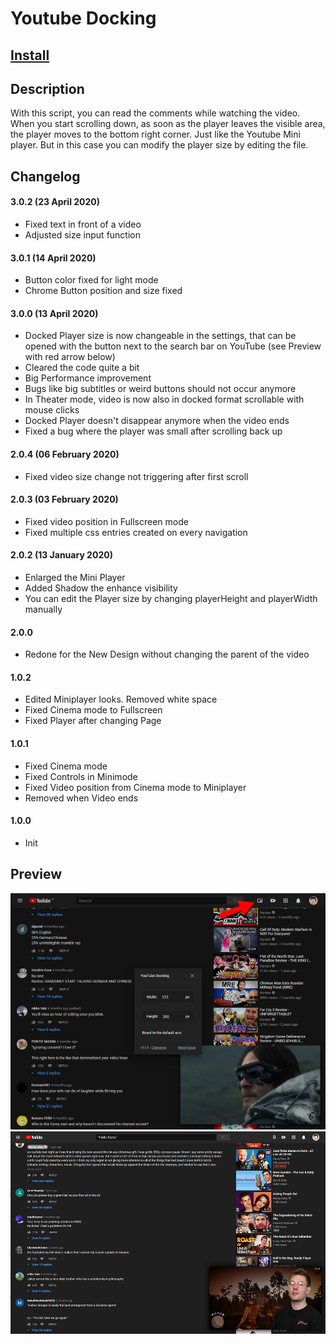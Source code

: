 # Youtube Docking

## [Install](https://raw.githubusercontent.com/alike03/Userscripts/master/src/YouTubeDocking.user.js)

## Description

With this script, you can read the comments while watching the video. When you start scrolling down, as soon as the player leaves the visible area, the player moves to the bottom right corner. Just like the Youtube Mini player. But in this case you can modify the player size by editing the file.

## Changelog

#### 3.0.2 (23 April 2020)

- Fixed text in front of a video
- Adjusted size input function 

#### 3.0.1 (14 April 2020)

- Button color fixed for light mode
- Chrome Button position and size fixed

#### 3.0.0 (13 April 2020)

- Docked Player size is now changeable in the settings, that can be opened with the button next to the search bar on YouTube (see Preview with red arrow below)
- Cleared the code quite a bit
- Big Performance improvement
- Bugs like big subtitles or weird buttons should not occur anymore
- In Theater mode, video is now also in docked format scrollable with mouse clicks
- Docked Player doesn't disappear anymore when the video ends
- Fixed a bug where the player was small after scrolling back up

#### 2.0.4 (06 February 2020)

- Fixed video size change not triggering after first scroll

#### 2.0.3 (03 February 2020)

- Fixed video position in Fullscreen mode
- Fixed multiple css entries created on every navigation

#### 2.0.2 (13 January 2020)

- Enlarged the Mini Player
- Added Shadow the enhance visibility
- You can edit the Player size by changing playerHeight and playerWidth manually

#### 2.0.0

- Redone for the New Design without changing the parent of the video

#### 1.0.2

- Edited Miniplayer looks. Removed white space
- Fixed Cinema mode to Fullscreen
- Fixed Player after changing Page

#### 1.0.1

- Fixed Cinema mode
- Fixed Controls in Minimode
- Fixed Video position from Cinema mode to Miniplayer
- Removed when Video ends

#### 1.0.0

- Init

## Preview
![Preview](https://raw.githubusercontent.com/alike03/Userscripts/master/assets/YouTubeDocking3-Preview.png)
![Preview](https://raw.githubusercontent.com/alike03/Userscripts/master/assets/YouTubeDocking-Preview.png)